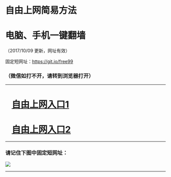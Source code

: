 ﻿# 自由上网简易方法

# 电脑、手机一键翻墙

（2017/10/09 更新，网址有效）

固定短网址：https://git.io/free99

### （微信如打不开，请转到浏览器打开）


***





# &nbsp;&nbsp; <a href="http://ft21486210.fwq-tz-1001.info/fwqtz01.html?t=10090016358 " target="_blank">自由上网入口1</a>
# &nbsp;&nbsp; <a href="http://ft521811972.fwq-tz-1002.info/fwqtz02.html?t=100900120914 " target="_blank">自由上网入口2</a>
***

### 请记住下图中固定短网址：

<img src="https://s3-us-west-2.amazonaws.com/fwq-1001/yjfq-20170905okok.png" /> 


***

